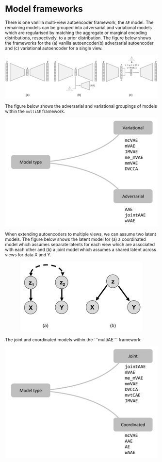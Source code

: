 # Model frameworks

There is one vanilla multi-view autoencoder framework, the ```AE``` model. The remaining models can be grouped into adversarial and variational models which are regularised by matching the aggregate or marginal encoding distributions, respectively, to a prior distribution. The figure below shows the frameworks for the (a) vanilla autoencoder(b) adversarial autoencoder and (c) variational autoencoder for a single view.
<p align="center">
  <img src="./figures/autoencoder_models.png" alt="fig" width="1000"/ >
</p>

The figure below shows the adversarial and variational groupings of models within the ```multiAE``` framework.

<p align="center">
  <img src="./figures/model_type1.png" alt="fig" width="600"/>
</p>

When extending autoencoders to multiple views, we can assume two latent models. The figure below shows the latent model for (a) a coordinated model which assumes separate latents for each view which are associated with each other and (b) a joint model which assumes a shared latent across views for data X and Y.

<p align="center">
  <img src="./figures/latent_models.png" alt="fig" width="400"/>
</p>
The joint and coordinated models within the ```multiAE``` framework:

<p align="center">
  <img src="./figures/model_type2.png" alt="fig" width="600"/>
</p>
